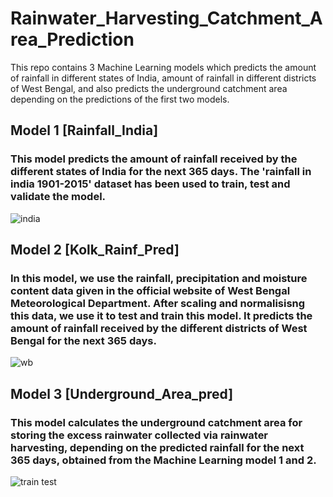 # Rainwater_Harvesting_Catchment_Area_Prediction

This repo contains 3 Machine Learning models which predicts the amount of rainfall in different states of India, amount of rainfall in different districts of West Bengal, and also predicts the underground catchment area depending on the predictions of the first two models.

## Model 1 [Rainfall_India]
### This model predicts the amount of rainfall received by the different states of India for the next 365 days. The 'rainfall in india 1901-2015' dataset has been used to train, test and validate the model.
![india](https://user-images.githubusercontent.com/90722648/202116688-50842fba-dbd8-456e-8460-3f4afc4a79eb.png)

## Model 2 [Kolk_Rainf_Pred]
### In this model, we use the rainfall, precipitation and moisture content data given in the official website of West Bengal Meteorological Department. After scaling and normalisisng this data, we use it to test and train this model. It predicts the amount of rainfall received by the different districts of West Bengal for the next 365 days.

![wb](https://user-images.githubusercontent.com/90722648/202116780-9d3c7b09-b151-449a-ba28-3d1b693c761e.png)
## Model 3 [Underground_Area_pred]
### This model calculates the underground catchment area for storing the excess rainwater collected via rainwater harvesting, depending on the predicted rainfall for the next 365 days, obtained from the Machine Learning model 1 and 2.
![train test](https://user-images.githubusercontent.com/90722648/202116758-814fe179-f8df-4597-a839-f5619816fe05.png)
